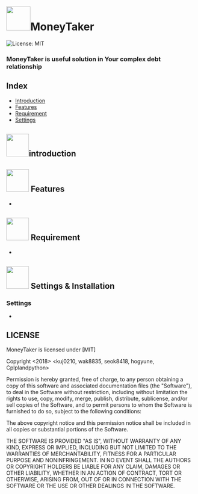 # <img src="https://image.flaticon.com/icons/svg/138/138207.svg" width="64">MoneyTaker
![License: MIT](https://img.shields.io/github/license/mashape/apistatus.svg)



### MoneyTaker is useful solution in Your complex debt relationship

## Index
* [Introduction](#introduction)
* [Features](#-features)
* [Requirement](#requirement)
* [Settings](#--settings)


## <img src = "https://image.flaticon.com/icons/svg/46/46689.svg" width=60 >**introduction** 




## <img src = "https://image.flaticon.com/icons/svg/321/321777.svg" width=60 > **Features**

 - 


## <img src = "https://image.flaticon.com/icons/svg/715/715585.svg" width=60 > **Requirement**

 - 

## <img src = "https://image.flaticon.com/icons/svg/138/138849.svg" width=60 > **Settings & Installation**

### **Settings** 
-

## **LICENSE**
 
MoneyTaker is licensed under [MIT]
 
Copyright <2018> <kuj0210, wak8835, seok8418, hogyune, Cplplandpython>

Permission is hereby granted, free of charge, to any person obtaining a copy of this software and associated documentation files (the "Software"), to deal in the Software without restriction, including without limitation the rights to use, copy, modify, merge, publish, distribute, sublicense, and/or sell copies of the Software, and to permit persons to whom the Software is furnished to do so, subject to the following conditions:

The above copyright notice and this permission notice shall be included in all copies or substantial portions of the Software.

THE SOFTWARE IS PROVIDED "AS IS", WITHOUT WARRANTY OF ANY KIND, EXPRESS OR IMPLIED, INCLUDING BUT NOT LIMITED TO THE WARRANTIES OF MERCHANTABILITY, FITNESS FOR A PARTICULAR PURPOSE AND NONINFRINGEMENT. IN NO EVENT SHALL THE AUTHORS OR COPYRIGHT HOLDERS BE LIABLE FOR ANY CLAIM, DAMAGES OR OTHER LIABILITY, WHETHER IN AN ACTION OF CONTRACT, TORT OR OTHERWISE, ARISING FROM, OUT OF OR IN CONNECTION WITH THE SOFTWARE OR THE USE OR OTHER DEALINGS IN THE SOFTWARE.
